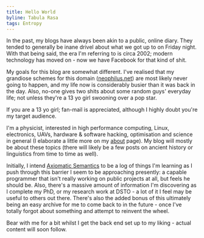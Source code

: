 ```yaml
---
title: Hello World
byline: Tabula Rasa
tags: Entropy
---
```


In the past, my blogs have always been akin to a public, online diary. They tended to generally be inane drivel about what we got up to on Friday night. With that being said, the era I'm referring to is circa 2002; modern technology has moved on - now we have Facebook for that kind of shit.

<!--BLURB-->

My goals for this blog are somewhat different. I've realised that my grandiose schemes for this domain ([neophilus.net](http://www.neophilus.net)) are most likely never going to happen, and my life now is considerably busier than it was back in the day. Also, no-one gives two shits about some random guys' everyday life; not unless they're a 13 yo girl swooning over a pop star.

If you are a 13 yo girl; fan-mail is appreciated, although I highly doubt you're my target audience.

I'm a physicist, interested in high performance computing, Linux, electronics, UAVs, hardware & software hacking, optimisation and science in general (I elaborate a little more on my [about](/about.html) page). My blog will mostly be about these topics (there will likely be a few posts on ancient history or linguistics from time to time as well).

Initially, I intend [Axiomatic Semantics](http://axiomatic.neophilus.net) to be a log of things I'm learning as I push through this barrier I seem to be approaching presently: a capable programmer that isn't really working on public projects at all, but feels he should be. Also, there's a massive amount of information I'm discovering as I complete my PhD, or my research work at DSTO - a lot of it I feel may be useful to others out there. There's also the added bonus of this ultimately being an easy archive for me to come back to in the future - once I've totally forgot about something and attempt to reinvent the wheel.

Bear with me for a bit whilst I get the back end set up to my liking - actual content will soon follow.
